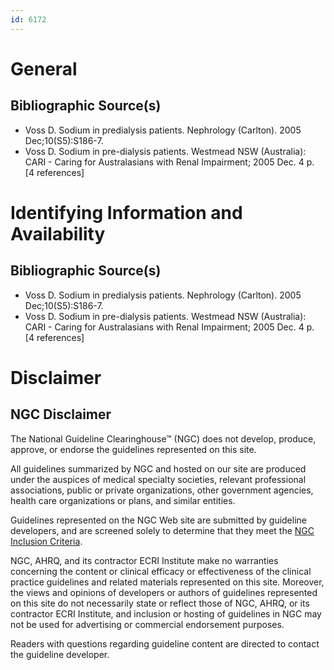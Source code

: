 ```yaml
---
id: 6172
---
```


# General

## Bibliographic Source(s)

- Voss D. Sodium in predialysis patients. Nephrology (Carlton). 2005 Dec;10(S5):S186-7.
- Voss D. Sodium in pre-dialysis patients. Westmead NSW (Australia): CARI - Caring for Australasians with Renal Impairment; 2005 Dec. 4 p. [4 references]

# Identifying Information and Availability

## Bibliographic Source(s)

- Voss D. Sodium in predialysis patients. Nephrology (Carlton). 2005 Dec;10(S5):S186-7.
- Voss D. Sodium in pre-dialysis patients. Westmead NSW (Australia): CARI - Caring for Australasians with Renal Impairment; 2005 Dec. 4 p. [4 references]

# Disclaimer

## NGC Disclaimer

The National Guideline Clearinghouse™ (NGC) does not develop, produce, approve, or endorse the guidelines represented on this site.

All guidelines summarized by NGC and hosted on our site are produced under the auspices of medical specialty societies, relevant professional associations, public or private organizations, other government agencies, health care organizations or plans, and similar entities.

Guidelines represented on the NGC Web site are submitted by guideline developers, and are screened solely to determine that they meet the [NGC Inclusion Criteria](/help-and-about/summaries/inclusion-criteria).

NGC, AHRQ, and its contractor ECRI Institute make no warranties concerning the content or clinical efficacy or effectiveness of the clinical practice guidelines and related materials represented on this site. Moreover, the views and opinions of developers or authors of guidelines represented on this site do not necessarily state or reflect those of NGC, AHRQ, or its contractor ECRI Institute, and inclusion or hosting of guidelines in NGC may not be used for advertising or commercial endorsement purposes.

Readers with questions regarding guideline content are directed to contact the guideline developer.

